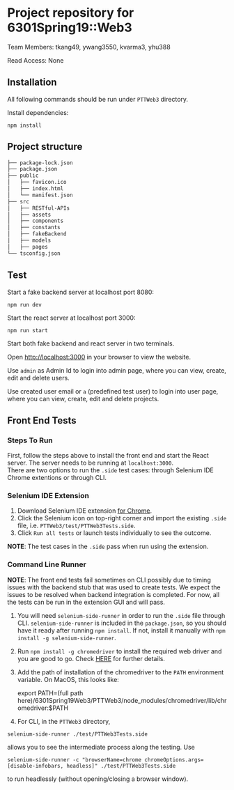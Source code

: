 # Project repository for 6301Spring19::Web3

Team Members: tkang49, ywang3550, kvarma3, yhu388

Read Access:  None


## Installation
All following commands should be run under `PTTWeb3` directory.

Install dependencies:
```
npm install
```


## Project structure
```bash
├── package-lock.json
├── package.json
├── public
│   ├── favicon.ico
│   ├── index.html
│   └── manifest.json
├── src
│   ├── RESTful-APIs
│   ├── assets
│   ├── components
│   ├── constants
│   ├── fakeBackend
│   ├── models
│   ├── pages
└── tsconfig.json
```

## Test

Start a fake backend server at localhost port 8080:
```
npm run dev
```

Start the react server at localhost port 3000:
```
npm run start
```

Start both fake backend and react server in two terminals.

Open [http://localhost:3000](http://localhost:3000) in your browser to view the website.

Use `admin` as Admin Id to login into admin page, where you can view, create, edit and delete users.

Use created user email or `a` (predefined test user) to login into user page, where you can view, create, edit and delete projects.


## Front End Tests

### Steps To Run

First, follow the steps above to install the front end and start the React server. The server needs to be running at `localhost:3000`.  
There are two options to run the `.side` test cases: through Selenium IDE Chrome extentions or through CLI.

### Selenium IDE Extension

1. Download Selenium IDE extension [for Chrome](https://www.seleniumhq.org/selenium-ide/).
2. Click the Selenium icon on top-right corner and import the existing `.side` file, i.e. `PTTWeb3/test/PTTWeb3Tests.side`.
3. Click `Run all tests` or launch tests individually to see the outcome.

**NOTE**: The test cases in the `.side` pass when run using the extension.

### Command Line Runner

**NOTE**: The front end tests fail sometimes on CLI possibly due to timing issues with the backend stub that was used to create tests. We expect the issues to be resolved when backend integration is completed. For now, all the tests can be run in the extension GUI and will pass.

1. You will need `selenium-side-runner` in order to run the `.side` file through CLI. `selenium-side-runner` is included in the `package.json`, so you should have it ready after running `npm install`. If not, install it manually with `npm install -g selenium-side-runner`.
2. Run `npm install -g chromedriver` to install the required web driver and you are good to go. Check [HERE](https://www.seleniumhq.org/selenium-ide/docs/en/introduction/command-line-runner/) for further details.
3. Add the path of installation of the chromedriver to the `PATH` environment variable. On MacOS, this looks like:

    export PATH=(full path here)/6301Spring19Web3/PTTWeb3/node_modules/chromedriver/lib/chromedriver:$PATH

4. For CLI, in the `PTTWeb3` directory,
```
selenium-side-runner ./test/PTTWeb3Tests.side
``` 
allows you to see the intermediate process along the testing. Use 
```
selenium-side-runner -c "browserName=chrome chromeOptions.args=[disable-infobars, headless]" ./test/PTTWeb3Tests.side
```
to run headlessly (without opening/closing a browser window).
